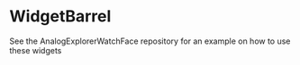 # WidgetBarrel

See the AnalogExplorerWatchFace repository for an example on how to use these widgets
